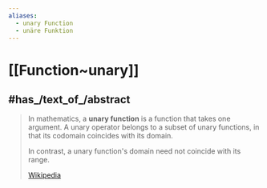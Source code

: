 ```yaml
---
aliases:
  - unary Function
  - unäre Funktion
---
```


# [[Function~unary]] 

## #has_/text_of_/abstract 

> In mathematics, a **unary function** is a function that takes one argument. 
> A unary operator belongs to a subset of unary functions, 
> in that its codomain coincides with its domain. 
> 
> In contrast, a unary function's domain need not coincide with its range.
>
> [Wikipedia](https://en.wikipedia.org/wiki/Unary%20function) 


